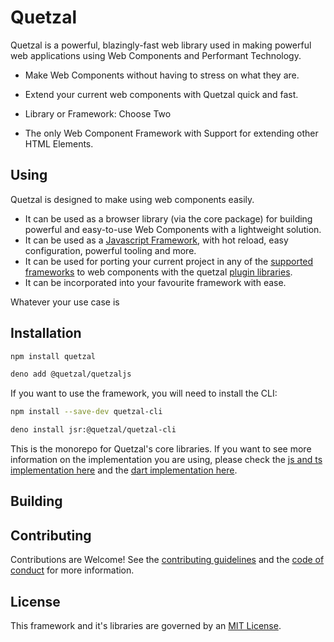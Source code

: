 # Quetzal
Quetzal is a powerful, blazingly-fast web library used in making powerful web applications using Web Components and Performant Technology.

- Make Web Components without having to stress on what they are.

- Extend your current web components with Quetzal quick and fast.

- Library or Framework: Choose Two 

- The only Web Component Framework with Support for extending other HTML Elements.

## Using
Quetzal is designed to make using web components easily. 
- It can be used as a browser library (via the core package) for building powerful and easy-to-use Web Components with a lightweight solution.
- It can be used as a [Javascript Framework](https://github.com/quetzalframework/quetzaljs), with hot reload, easy configuration, powerful tooling and more. 
- It can be used for porting your current project in any of the [supported frameworks]() to web components with the quetzal [plugin libraries]().
- It can be incorporated into your favourite framework with ease.

Whatever your use case is

## Installation
```bash
npm install quetzal

deno add @quetzal/quetzaljs
```

If you want to use the framework, you will need to install the CLI:
```bash
npm install --save-dev quetzal-cli

deno install jsr:@quetzal/quetzal-cli
```

This is the monorepo for Quetzal's core libraries. If you want to see more information on the implementation you are using, please check the [js and ts implementation here](https://github.com/quetzalframework/quetzaljs) and the [dart implementation here]().

## Building

## Contributing
Contributions are Welcome! 
See the [contributing guidelines](./CONTRIBUTING.md) and the [code of conduct](./CODE_OF_CONDUCT.md) for more information.

## License
This framework and it's libraries are governed by an [MIT License](./LICENSE).
